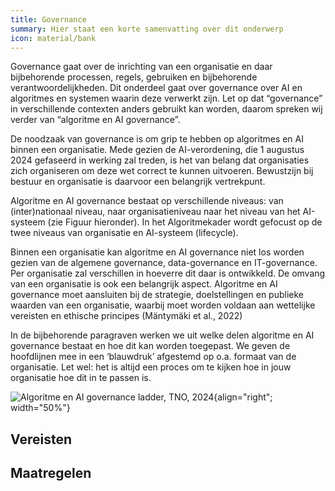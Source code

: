 ```yaml
---
title: Governance
summary: Hier staat een korte samenvatting over dit onderwerp
icon: material/bank
---
```


Governance gaat over de inrichting van een organisatie en daar bijbehorende processen, regels, gebruiken en bijbehorende verantwoordelijkheden. Dit onderdeel gaat over governance over AI en algoritmes en systemen waarin deze verwerkt zijn. Let op dat “governance” in verschillende contexten anders gebruikt kan worden, daarom spreken wij verder van  “algoritme en AI governance”. 

De noodzaak van governance is om grip te hebben op algoritmes en AI binnen een organisatie. Mede gezien de AI-verordening, die 1 augustus 2024 gefaseerd in werking zal treden, is het van belang dat organisaties zich organiseren om deze wet correct te kunnen uitvoeren. Bewustzijn bij bestuur en organisatie is daarvoor een belangrijk vertrekpunt.  

Algoritme en AI governance bestaat op verschillende niveaus: van (inter)nationaal niveau, naar organisatieniveau naar het niveau van het AI-systeem (zie Figuur hieronder). In het Algoritmekader wordt gefocust op de twee niveaus van organisatie en AI-systeem (lifecycle).

Binnen een organisatie kan algoritme en AI governance niet los worden gezien van de algemene governance, data-governance en IT-governance. Per organisatie zal verschillen in hoeverre dit daar is ontwikkeld. De omvang van een organisatie is ook een belangrijk aspect. Algoritme en AI governance moet aansluiten bij de strategie, doelstellingen en publieke waarden van een organisatie, waarbij moet worden voldaan aan wettelijke vereisten en ethische principes  (Mäntymäki et al., 2022) 

In de bijbehorende paragraven werken we uit welke delen algoritme en AI governance bestaat en hoe dit kan worden toegepast. We geven de hoofdlijnen mee in een ‘blauwdruk’ afgestemd op o.a. formaat van de organisatie. Let wel: het is altijd een proces om te kijken hoe in jouw organisatie hoe dit in te passen is. 



![Algoritme en AI governance ladder, TNO, 2024](https://github.com/user-attachments/assets/b7a237be-6caf-4266-910b-5fd05f4dc93b){align="right"; width="50%"}



## Vereisten

<!-- list_vereisten_1 onderwerp/governance -->

## Maatregelen

<!-- list_maatregelen_1 onderwerp/governance -->
